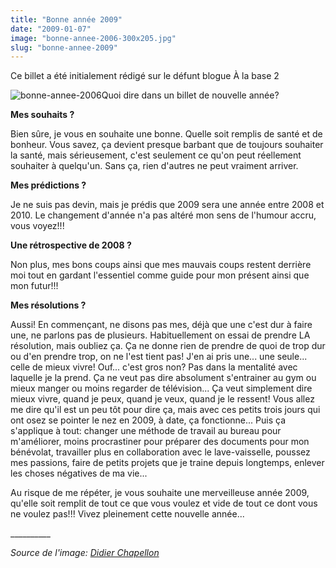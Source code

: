 ```yaml
---
title: "Bonne année 2009"
date: "2009-01-07"
image: "bonne-annee-2006-300x205.jpg"
slug: "bonne-annee-2009"
---
```


Ce billet a été initialement rédigé sur le défunt blogue À la base 2

![bonne-annee-2006](images/bonne-annee-2006-300x205.jpg "bonne-annee-2006")Quoi dire dans un billet de nouvelle année?

**Mes souhaits ?**

Bien sûre, je vous en souhaite une bonne. Quelle soit remplis de santé et de bonheur. Vous savez, ça devient presque barbant que de toujours souhaiter la santé, mais sérieusement, c'est seulement ce qu'on peut réellement souhaiter à quelqu'un. Sans ça, rien d'autres ne peut vraiment arriver.

**Mes prédictions ?**

Je ne suis pas devin, mais je prédis que 2009 sera une année entre 2008 et 2010. Le changement d'année n'a pas altéré mon sens de l'humour accru, vous voyez!!!

**Une rétrospective de 2008 ?**

Non plus, mes bons coups ainsi que mes mauvais coups restent derrière moi tout en gardant l'essentiel comme guide pour mon présent ainsi que mon futur!!!

**Mes résolutions ?**

Aussi! En commençant, ne disons pas mes, déjà que une c'est dur à faire une, ne parlons pas de plusieurs. Habituellement on essai de prendre LA résolution, mais oubliez ça. Ça ne donne rien de prendre de quoi de trop dur ou d'en prendre trop, on ne l'est tient pas! J'en ai pris une... une seule... celle de mieux vivre! Ouf... c'est gros non? Pas dans la mentalité avec laquelle je la prend. Ça ne veut pas dire absolument s'entrainer au gym ou mieux manger ou moins regarder de télévision... Ça veut simplement dire mieux vivre, quand je peux, quand je veux, quand je le ressent! Vous allez me dire qu'il est un peu tôt pour dire ça, mais avec ces petits trois jours qui ont osez se pointer le nez en 2009, à date, ça fonctionne... Puis ça s'applique à tout: changer une méthode de travail au bureau pour m'améliorer, moins procrastiner pour préparer des documents pour mon bénévolat, travailler plus en collaboration avec le lave-vaisselle, poussez mes passions, faire de petits projets que je traine depuis longtemps, enlever les choses négatives de ma vie...

Au risque de me répéter, je vous souhaite une merveilleuse année 2009, qu'elle soit remplit de tout ce que vous voulez et vide de tout ce dont vous ne voulez pas!!! Vivez pleinement cette nouvelle année...

\_\_\_\_\_\_\_\_\_\_

_Source de l'image: [Didier Chapellon](https://blogperso.univ-rennes1.fr/didier.chapellon/ "Site web de la source de l'image")_
